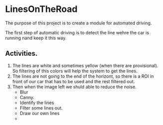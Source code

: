 # LinesOnTheRoad

The purpose of this project is to create a module for automated driving.

The first step of automatic driving is to detect the line wehre the car is running nand keep it this way.


## Activities.

1. The lines are white and sometimes yellow (when there are provisional). So filtering of this colors will help the system to get the lines.
2. The lines are not going to the end of the horizont, so there is a ROI in front of our car that has to be used and the rest filtered out.
3. Then when the image left we shuld able to reduce the noise.
	- Blur
	- Canny.
	- Identify the lines
	- Filter some lines out.
	- Draw our own lines
	- 

